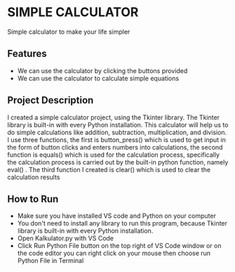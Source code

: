 # SIMPLE CALCULATOR 

Simple calculator to make your life simpler

## Features

- We can use the calculator by clicking the buttons provided
- We can use the calculator to calculate simple equations 

## Project Description
I created a simple calculator project, using the Tkinter library. The Tkinter library is built-in with every Python installation. This calculator will help us to do simple calculations like addition, subtraction, multiplication, and division. I use three functions, the first is button_press() which is used to get input in the form of button clicks and enters numbers into calculations, the second function is equals() which is used for the calculation process, specifically the calculation process is carried out by the built-in python function, namely eval() . The third function I created is clear() which is used to clear the calculation results

## How to Run
- Make sure you have installed VS code and Python on your computer
- You don't need to install any library to run this program, because Tkinter library is built-in with every Python installation. 
- Open Kalkulator.py with VS Code
- Click Run Python File button on the top right of VS Code window or on the code editor you can right click on your mouse then choose run Python File in Terminal